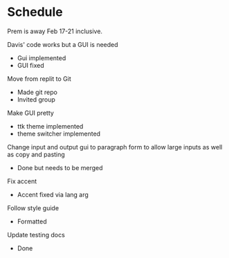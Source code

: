 # Schedule

Prem is away Feb 17-21 inclusive.

Davis' code works but a GUI is needed

- Gui implemented
- GUI fixed

Move from replit to Git

- Made git repo
- Invited group

Make GUI pretty

- ttk theme implemented
- theme switcher implemented

Change input and output gui to paragraph form to allow large inputs as well as copy and pasting

- Done but needs to be merged

Fix accent

- Accent fixed via lang arg

Follow style guide

- Formatted

Update testing docs

- Done
